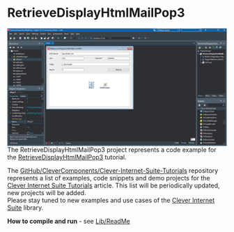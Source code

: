 # RetrieveDisplayHtmlMailPop3

<img align="left" src="Retrieve-Form.jpg"/>

The RetrieveDisplayHtmlMailPop3 project represents a code example for the [RetrieveDisplayHtmlMailPop3](https://www.clevercomponents.com/portal/kb/a145/retrieve-display-html-mail-pop3.aspx) tutorial.


The [GitHub/CleverComponents/Clever-Internet-Suite-Tutorials](https://github.com/CleverComponents/Clever-Internet-Suite-Tutorials) repository represents a list of examples, code snippets and demo projects for the [Clever Internet Suite Tutorials](https://www.clevercomponents.com/articles/article035/) article. This list will be periodically updated, new projects will be added.   
Please stay tuned to new examples and use cases of the [Clever Internet Suite](https://www.clevercomponents.com/products/inetsuite/) library.

**How to compile and run** - see [Lib/ReadMe](./Lib/ReadMe.md)   
